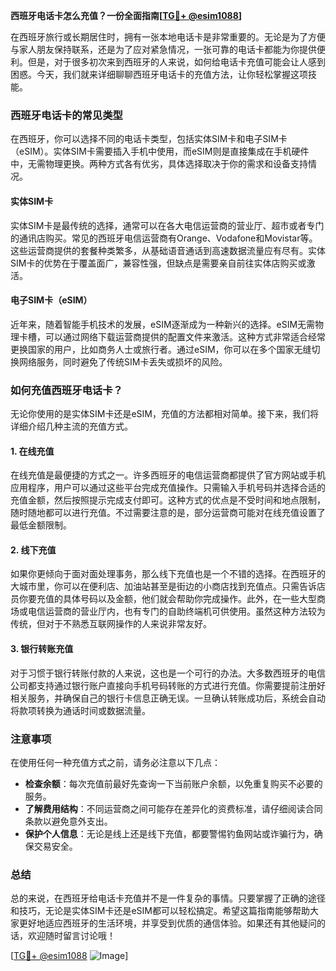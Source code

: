 **西班牙电话卡怎么充值？一份全面指南[[TG💪+ @esim1088](https://t.me/s/esim1088)]**

在西班牙旅行或长期居住时，拥有一张本地电话卡是非常重要的。无论是为了方便与家人朋友保持联系，还是为了应对紧急情况，一张可靠的电话卡都能为你提供便利。但是，对于很多初次来到西班牙的人来说，如何给电话卡充值可能会让人感到困惑。今天，我们就来详细聊聊西班牙电话卡的充值方法，让你轻松掌握这项技能。

### 西班牙电话卡的常见类型

在西班牙，你可以选择不同的电话卡类型，包括实体SIM卡和电子SIM卡（eSIM）。实体SIM卡需要插入手机中使用，而eSIM则是直接集成在手机硬件中，无需物理更换。两种方式各有优劣，具体选择取决于你的需求和设备支持情况。

#### 实体SIM卡

实体SIM卡是最传统的选择，通常可以在各大电信运营商的营业厅、超市或者专门的通讯店购买。常见的西班牙电信运营商有Orange、Vodafone和Movistar等。这些运营商提供的套餐种类繁多，从基础语音通话到高速数据流量应有尽有。实体SIM卡的优势在于覆盖面广，兼容性强，但缺点是需要亲自前往实体店购买或激活。

#### 电子SIM卡（eSIM）

近年来，随着智能手机技术的发展，eSIM逐渐成为一种新兴的选择。eSIM无需物理卡槽，可以通过网络下载运营商提供的配置文件来激活。这种方式非常适合经常更换国家的用户，比如商务人士或旅行者。通过eSIM，你可以在多个国家无缝切换网络服务，同时避免了传统SIM卡丢失或损坏的风险。

### 如何充值西班牙电话卡？

无论你使用的是实体SIM卡还是eSIM，充值的方法都相对简单。接下来，我们将详细介绍几种主流的充值方式。

#### 1. 在线充值

在线充值是最便捷的方式之一。许多西班牙的电信运营商都提供了官方网站或手机应用程序，用户可以通过这些平台完成充值操作。只需输入手机号码并选择合适的充值金额，然后按照提示完成支付即可。这种方式的优点是不受时间和地点限制，随时随地都可以进行充值。不过需要注意的是，部分运营商可能对在线充值设置了最低金额限制。

#### 2. 线下充值

如果你更倾向于面对面处理事务，那么线下充值也是一个不错的选择。在西班牙的大城市里，你可以在便利店、加油站甚至是街边的小商店找到充值点。只需告诉店员你要充值的具体号码以及金额，他们就会帮助你完成操作。此外，在一些大型商场或电信运营商的营业厅内，也有专门的自助终端机可供使用。虽然这种方法较为传统，但对于不熟悉互联网操作的人来说非常友好。

#### 3. 银行转账充值

对于习惯于银行转账付款的人来说，这也是一个可行的办法。大多数西班牙的电信公司都支持通过银行账户直接向手机号码转账的方式进行充值。你需要提前注册好相关服务，并确保自己的银行卡信息正确无误。一旦确认转账成功后，系统会自动将款项转换为通话时间或数据流量。

### 注意事项

在使用任何一种充值方式之前，请务必注意以下几点：

- **检查余额**：每次充值前最好先查询一下当前账户余额，以免重复购买不必要的服务。
- **了解费用结构**：不同运营商之间可能存在差异化的资费标准，请仔细阅读合同条款以避免意外支出。
- **保护个人信息**：无论是线上还是线下充值，都要警惕钓鱼网站或诈骗行为，确保交易安全。

### 总结

总的来说，在西班牙给电话卡充值并不是一件复杂的事情。只要掌握了正确的途径和技巧，无论是实体SIM卡还是eSIM都可以轻松搞定。希望这篇指南能够帮助大家更好地适应西班牙的生活环境，并享受到优质的通信体验。如果还有其他疑问的话，欢迎随时留言讨论哦！

[[TG💪+ @esim1088](https://t.me/s/esim1088) ![Image](https://i.postimg.cc/4NQfJmqS/Snipaste-2025-05-13-00-14-12.png)]